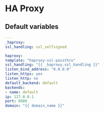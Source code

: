 # HA Proxy

<!--TOC-->
<!--ENDTOC-->

<!--ROLEVARS-->
## Default variables
```yaml
---
_haproxy:
ssl_handling: ssl_selfsigned

haproxy:
template: "haproxy-ssl-passthru"
ssl_handling: "{{ _haproxy.ssl_handling }}"
listen_bind_address: "0.0.0.0"
listen_https: yes
listen_http: no
default_backend: default
backends:
- name: default
ip: 127.0.0.1
port: 8080
domain: "{{ domain_name }}"

```

<!--ENDROLEVARS-->
